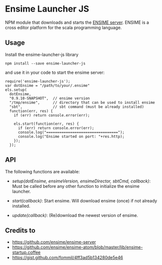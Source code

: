 Ensime Launcher JS
==================

NPM module that downloads and starts the [ENSIME server](https://github.com/ensime/ensime-server). ENSIME is a cross editor platform
for the scala programming language.


Usage
-----
Install the ensime-launcher-js library

    npm install --save ensime-launcher-js

and use it in your code to start the ensime server:

    require('ensime-launcher-js');
    var dotEnsime = "/path/to/your/.ensime"
    els.setup(
      dotEnsime,
      "0.9.10-SNAPSHOT",  // ensime version
      "/tmp/ensime",      // directory that can be used to install ensime
      "sbt",              // sbt command (must be already installed)
      function(err, res) {
        if (err) return console.error(err);

        els.start(function(err, res) {
          if (err) return console.error(err);
          console.log("=================================");
          console.log("Ensime started on port: "+res.http);
        });
      });


API
---
The following functions are available:

  - *setup(dotEnsime, ensimeVersion, ensimeDirector, sbtCmd, callback)*:
      Must be called before any other function to initialize the ensime launcher.

  - *start(callback)*:
      Start ensime. Will download ensime (once) if not already installed.

  - *update(callback)*:
      (Re)download the newest version of ensime.


Credits to
----------
- https://github.com/ensime/ensime-server
- https://github.com/ensime/ensime-atom/blob/master/lib/ensime-startup.coffee
- https://gist.github.com/fommil/4ff3ad5b134280de5e46